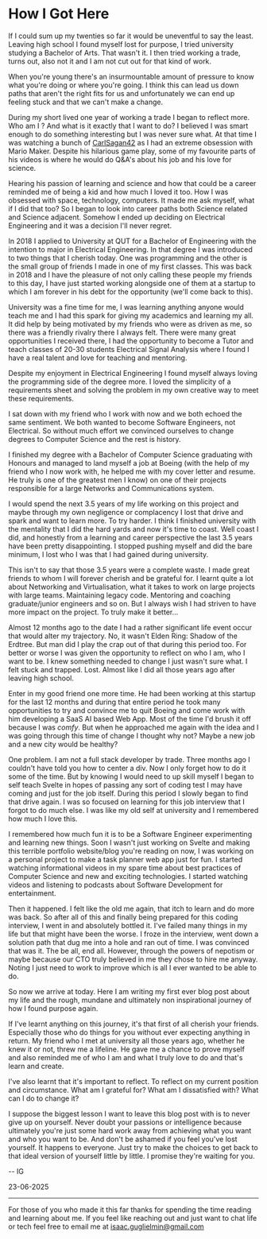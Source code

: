 
# How I Got Here
If I could sum up my twenties so far it would be uneventful to say the least. Leaving high school I found myself lost for purpose, I tried university studying a Bachelor of Arts. That wasn't it. I then tried working a trade, turns out, also not it and I am not cut out for that kind of work.

When you're young there's an insurmountable amount of pressure to know what you're doing or where you're going. I think this can lead us down paths that aren't the right fits for us and unfortunately we can end up feeling stuck and that we can't make a change.

During my short lived one year of working a trade I began to reflect more. Who am I ? And what is it exactly that I want to do? I believed I was smart enough to do something interesting but I was never sure what. At that time I was watching a bunch of [CarlSagan42](https://www.youtube.com/@CarlSagan42) as I had an extreme obsession with Mario Maker. Despite his hilarious game play, some of my favourite parts of his videos is where he would do Q&A's about his job and his love for science.

Hearing his passion of learning and science and how that could be a career reminded me of being a kid and how much I loved it too. How I was obsessed with space, technology, computers. It made me ask myself, what if I did that too? So I began to look into career paths both Science related and Science adjacent. Somehow I ended up deciding on Electrical Engineering and it was a decision I'll never regret.

In 2018 I applied to University at QUT for a Bachelor of Engineering with the intention to major in Electrical Engineering. In that degree I was introduced to two things that I cherish today. One was programming and the other is the small group of friends I made in one of my first classes. This was back in 2018 and I have the pleasure of not only calling these people my friends to this day, I have just started working alongside one of them at a startup to which I am forever in his debt for the opportunity (we'll come back to this).

University was a fine time for me, I was learning anything anyone would teach me and I had this spark for giving my academics and learning my all. It did help by being motivated by my friends who were as driven as me, so there was a friendly rivalry there I always felt. There were many great opportunities I received there, I had the opportunity to become a Tutor and teach classes of 20-30 students Electrical Signal Analysis where I found I have a real talent and love for teaching and mentoring.

Despite my enjoyment in Electrical Engineering I found myself always loving the programming side of the degree more. I loved the simplicity of a requirements sheet and solving the problem in my own creative way to meet these requirements.

I sat down with my friend who I work with now and we both echoed the same sentiment. We both wanted to become Software Engineers, not Electrical. So without much effort we convinced ourselves to change degrees to Computer Science and the rest is history.

I finished my degree with a Bachelor of Computer Science graduating with Honours and managed to land myself a job at Boeing (with the help of my friend who I now work with, he helped me with my cover letter and resume. He truly is one of the greatest men I know) on one of their projects responsible for a large Networks and Communications system.

I would spend the next 3.5 years of my life working on this project and maybe through my own negligence or complacency I lost that drive and spark and want to learn more. To try harder. I think I finished university with the mentality that I did the hard yards and now it's time to coast. Well coast I did, and honestly from a learning and career perspective the last 3.5 years have been pretty disappointing. I stopped pushing myself and did the bare minimum, I lost who I was that I had gained during university.

This isn't to say that those 3.5 years were a complete waste. I made great friends to whom I will forever cherish and be grateful for. I learnt quite a lot about Networking and Virtualisation, what it takes to work on large projects with large teams. Maintaining legacy code. Mentoring and coaching graduate/junior engineers and so on. But I always wish I had striven to have more impact on the project. To truly make it better...

Almost 12 months ago to the date I had a rather significant life event occur that would alter my trajectory. No, it wasn't Elden Ring: Shadow of the Erdtree. But man did I play the crap out of that during this period too. For better or worse I was given the opportunity to reflect on who I am, who I want to be. I knew something needed to change I just wasn't sure what. I felt stuck and trapped. Lost. Almost like I did all those years ago after leaving high school.

Enter in my good friend one more time. He had been working at this startup for the last 12 months and during that entire period he took many opportunities to try and convince me to quit Boeing and come work with him developing a SaaS AI based Web App. Most of the time I'd brush it off because I was *comfy*. But when he approached me again with the idea and I was going through this time of change I thought why not? Maybe a new job and a new city would be healthy?

One problem. I am not a full stack developer by trade. Three months ago I couldn't have told you how to center a div. Now I only forget how to do it some of the time. But by knowing I would need to up skill myself I began to self teach Svelte in hopes of passing any sort of coding test I may have coming and just for the job itself. During this period I slowly began to find that drive again. I was so focused on learning for this job interview that I forgot to do much else. I was like my old self at university and I remembered how much I love this.

I remembered how much fun it is to be a Software Engineer experimenting and learning new things. Soon I wasn't just working on Svelte and making this terrible portfolio website/blog you're reading on now, I was working on a personal project to make a task planner web app just for fun. I started watching informational videos in my spare time about best practices of Computer Science and new and exciting technologies. I started watching videos and listening to podcasts about Software Development for entertainment.

Then it happened. I felt like the old me again, that itch to learn and do more was back. So after all of this and finally being prepared for this coding interview, I went in and absolutely bottled it. I've failed many things in my life but that might have been the worse. I froze in the interview, went down a solution path that dug me into a hole and ran out of time. I was convinced that was it. The be all, end all. However, through the powers of nepotism or maybe because our CTO truly believed in me they chose to hire me anyway. Noting I just need to work to improve which is all I ever wanted to be able to do.

So now we arrive at today. Here I am writing my first ever blog post about my life and the rough, mundane and ultimately non inspirational journey of how I found purpose again.

If I've learnt anything on this journey, it's that first of all cherish your friends. Especially those who do things for you without ever expecting anything in return. My friend who I met at university all those years ago, whether he knew it or not, threw me a lifeline. He gave me a chance to prove myself and also reminded me of who I am and what I truly love to do and that's learn and create.

I've also learnt that it's important to reflect. To reflect on my current position and circumstance. What am I grateful for? What am I dissatisfied with? What can I do to change it?

I suppose the biggest lesson I want to leave this blog post with is to never give up on yourself. Never doubt your passions or intelligence because ultimately you're just some hard work away from achieving what you want and who you want to be. And don't be ashamed if you feel you've lost yourself. It happens to everyone. Just try to make the choices to get back to that ideal version of yourself little by little. I promise they're waiting for you.

-- IG

23-06-2025

---

For those of you who made it this far thanks for spending the time reading and learning about me. If you feel like reaching out and just want to chat life or tech feel free to email me at isaac.guglielmin@gmail.com
